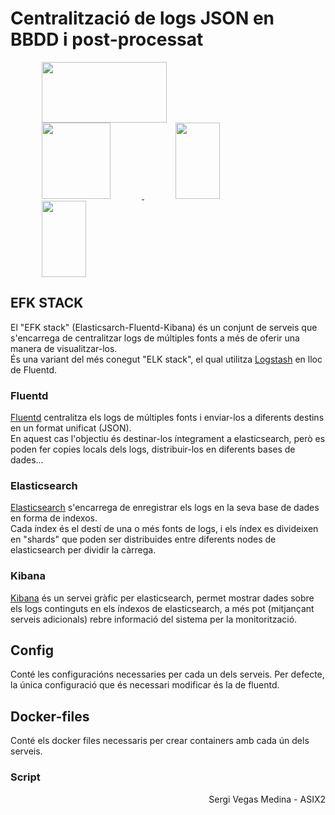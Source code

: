 # Centralització de logs JSON en BBDD i post-processat

<div>
<a href="http://www.fluentd.org/">
  <img src="http://www.fluentd.org/assets/img/miscellany/fluentd-logo.png" width="200" height="97" hspace="50" />
</a>

<a href="https://www.elastic.co/products/elasticsearch">
  <img src="https://static-www.elastic.co/assets/blt5206a5d68cf558f0/elastic-elasticsearch-fw.svg?q=120" width="110" height="122" hspace="50" />
</a>

<a href="https://www.elastic.co/products/kibana">
  <img src="https://static-www.elastic.co/assets/blt1227b0c93c157e40/elastic-kibana-fw.svg?q=120" width="71" height="122" hspace="50" />
</a>

<a href="https://www.elastic.co/products/beats">
  <img src="https://static-www.elastic.co/assets/blt9f8a54fa67d86645/elastic-beats-fw.svg?q=120" width="71" height="122" hspace="50" />
</a>
</div>

## EFK STACK

El "EFK stack" (Elasticsarch-Fluentd-Kibana) és un conjunt de serveis que s'encarrega de centralitzar logs de múltiples fonts a més de oferir una manera de visualitzar-los.  
És una variant del més conegut "ELK stack", el qual utilitza [Logstash](https://www.elastic.co/products/logstash) en lloc de Fluentd.


### Fluentd

[Fluentd](http://www.fluentd.org/) centralitza els logs de múltiples fonts i enviar-los a diferents destins en un format unificat (JSON).  
En aquest cas l'objectiu és destinar-los íntegrament a elasticsearch, però es poden fer copies locals dels logs, distribuir-los en diferents bases de dades...


### Elasticsearch
[Elasticsearch](https://www.elastic.co/products/elasticsearch) s'encarrega de enregistrar els logs en la seva base de dades en forma de indexos.  
Cada índex és el destí de una o més fonts de logs, i els índex es divideixen en "shards" que poden ser distribuides entre diferents nodes de elasticsearch per dividir la càrrega.

### Kibana

[Kibana](https://www.elastic.co/products/kibana) és un servei gràfic per elasticsearch, permet mostrar dades sobre els logs continguts en els índexos de elasticsearch, a més pot (mitjançant serveis adicionals) rebre informació del sistema per la monitorització.

## Config

Conté les configuracións necessaries per cada un dels serveis.
Per defecte, la única configuració que és necessari modificar és la de fluentd.


## Docker-files


Conté els docker files necessaris per crear containers amb cada ún dels serveis.

### Script



<p align="right" >Sergi Vegas Medina - ASIX2</p>
